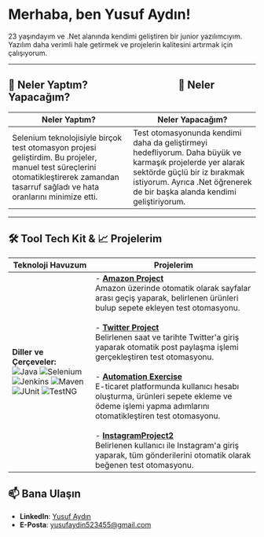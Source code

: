 # Merhaba, ben Yusuf Aydın!  

23 yaşındayım ve .Net alanında kendimi geliştiren bir junior yazılımcıyım. Yazılım daha verimli hale getirmek ve projelerin kalitesini artırmak için çalışıyorum.  

---


## 🚀 Neler Yaptım? &nbsp; &nbsp; &nbsp; &nbsp; &nbsp; &nbsp; &nbsp; &nbsp; &nbsp;  &nbsp; &nbsp;  &nbsp; &nbsp; &nbsp; &nbsp; &nbsp;  &nbsp; &nbsp; 🌱 Neler Yapacağım?

| **Neler Yaptım?** | **Neler Yapacağım?** |
|-------------------|----------------------|
| Selenium teknolojisiyle birçok test otomasyon projesi geliştirdim. Bu projeler, manuel test süreçlerini otomatikleştirerek zamandan tasarruf sağladı ve hata oranlarını minimize etti. | Test otomasyonunda kendimi daha da geliştirmeyi hedefliyorum. Daha büyük ve karmaşık projelerde yer alarak sektörde güçlü bir iz bırakmak istiyorum. Ayrıca .Net öğrenerek de bir başka alanda kendimi geliştiriyorum.

---


## 🛠️ Tool Tech Kit & 📈 Projelerim

| **Teknoloji Havuzum** | **Projelerim** |
|-------------------|----------------|
| **Diller ve Çerçeveler:** <br> ![Java](https://img.shields.io/badge/Java-ED8B00?style=for-the-badge&logo=java&logoColor=white) ![Selenium](https://img.shields.io/badge/Selenium-43B02A?style=for-the-badge&logo=selenium&logoColor=white) ![Jenkins](https://img.shields.io/badge/Jenkins-D24939?style=for-the-badge&logo=jenkins&logoColor=white) ![Maven](https://img.shields.io/badge/Maven-C71A36?style=for-the-badge&logo=apache-maven&logoColor=white) ![JUnit](https://img.shields.io/badge/JUnit-25A162?style=for-the-badge&logo=junit5&logoColor=white) ![TestNG](https://img.shields.io/badge/TestNG-E34F26?style=for-the-badge&logo=apache&logoColor=white) | - **[Amazon Project](https://github.com/Yusufaydinnn/AmazonProject)** <br> Amazon üzerinde otomatik olarak sayfalar arası geçiş yaparak, belirlenen ürünleri bulup sepete ekleyen test otomasyonu. <br><br> - **[Twitter Project](https://github.com/Yusufaydinnn/twitterproject)** <br> Belirlenen saat ve tarihte Twitter'a giriş yaparak otomatik post paylaşma işlemi gerçekleştiren test otomasyonu. <br><br> - **[Automation Exercise](https://github.com/Yusufaydinnn/AutomationExercise)** <br> E-ticaret platformunda kullanıcı hesabı oluşturma, ürünleri sepete ekleme ve ödeme işlemi yapma adımlarını otomatikleştiren test otomasyonu. <br><br> - **[InstagramProject2](https://github.com/Yusufaydinnn/instagramproject2)** <br> Belirlenen kullanıcı ile Instagram'a giriş yaparak, tüm gönderilerini otomatik olarak beğenen test otomasyonu. |


## 📫 Bana Ulaşın  

- **LinkedIn**: [Yusuf Aydın](https://www.linkedin.com/in/yusuf-ayd%C4%B1n-a61541218/)  
- **E-Posta**: yusufaydin523455@gmail.com
